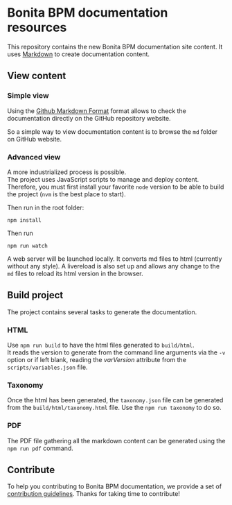 # Bonita BPM documentation resources

This repository contains the new Bonita BPM documentation site content.
It uses [Markdown](https://help.github.com/categories/writing-on-github/) to create documentation content.


## View content

### Simple view

Using the [Github Markdown Format](https://help.github.com/categories/writing-on-github/) format allows to check the documentation directly on the GitHub repository website.

So a simple way to view documentation content is to browse the `md` folder on GitHub website.

### Advanced view

A more industrialized process is possible.  
The project uses JavaScript scripts to manage and deploy content.
Therefore, you must first install your favorite `node` version to be able to build the project (`nvm` is the best place to start).

Then run in the root folder:

    npm install

Then run

    npm run watch

A web server will be launched locally. It converts md files to html (currently without any style).
A livereload is also set up and allows any change to the `md` files to reload its html version in the browser.


## Build project

The project contains several tasks to generate the documentation.

### HTML

Use `npm run build` to have the html files generated to `build/html`.  
It reads the version to generate from the command line arguments via the `-v` option or if left blank, reading the _varVersion_ attribute from the `scripts/variables.json` file.

### Taxonomy

Once the html has been generated, the `taxonomy.json` file can be generated from the `build/html/taxonomy.html` file.
Use the `npm run taxonomy` to do so.

### PDF

The PDF file gathering all the markdown content can be generated using the `npm run pdf` command.


## Contribute

To help you contributing to Bonita BPM documentation, we provide a set of [contribution guidelines](CONTRIBUTING.md).
Thanks for taking time to contribute!
